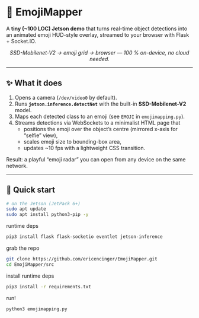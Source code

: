 # 📸 EmojiMapper

A **tiny (~100 LOC) Jetson demo** that turns real-time object detections into an animated emoji HUD-style overlay, streamed to your browser with Flask + Socket.IO.

<p align="center">
  <em>SSD-Mobilenet-V2 → emoji grid → browser — 100 % on-device, no cloud needed.</em><br/>
</p>

---

## ✨ What it does

1. Opens a camera (`/dev/video0` by default).  
2. Runs **`jetson.inference.detectNet`** with the built-in **SSD-Mobilenet-V2** model.  
3. Maps each detected class to an emoji (see `EMOJI` in `emojimapping.py`).  
4. Streams detections via WebSockets to a minimalist HTML page that  
   * positions the emoji over the object’s centre (mirrored x-axis for “selfie” view),  
   * scales emoji size to bounding-box area,  
   * updates ~10 fps with a lightweight CSS transition.

Result: a playful “emoji radar” you can open from any device on the same network.

---

## 🚀 Quick start

```bash
# on the Jetson (JetPack 6+)
sudo apt update
sudo apt install python3-pip -y
```
runtime deps
```bash
pip3 install flask flask-socketio eventlet jetson-inference
```
grab the repo
```bash
git clone https://github.com/ericencinger/EmojiMapper.git
cd EmojiMapper/src
```
install runtime deps
```bash
pip3 install -r requirements.txt
```
run!
```bash
python3 emojimapping.py
```


